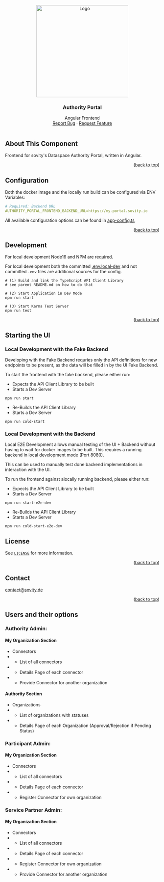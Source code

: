 <!-- Improved compatibility of back to top link: See: https://github.com/othneildrew/Best-README-Template/pull/73 -->

<a name="readme-top"></a>

<!-- PROJECT LOGO -->
<br />
<div align="center">
<a href="https://github.com/sovity/authority-portal">
<img src="https://raw.githubusercontent.com/sovity/edc-ui/main/src/assets/images/sovity_logo.svg" alt="Logo" width="300">
</a>

<h3 align="center">Authority Portal</h3>
<p align="center" style="padding-bottom:16px">
Angular Frontend
<br />
<a href="https://github.com/sovity/authority-portal/issues/new?template=bug_report.md">Report Bug</a>
·
<a href="https://github.com/sovity/authority-portal/issues/new?template=feature_request.md">Request Feature</a>
</p>
</div>

## About This Component

Frontend for sovity's Dataspace Authority Portal, written in Angular.

<p align="right">(<a href="#readme-top">back to top</a>)

## Configuration

Both the docker image and the locally run build can be configured via ENV
Variables:

```yaml
# Required: Backend URL
AUTHORITY_PORTAL_FRONTEND_BACKEND_URL=https://my-portal.sovity.io
```

All available configuration options can be found in
[app-config.ts](src/app/core/config/app-config.ts)

<p align="right">(<a href="#readme-top">back to top</a>)</p>

## Development

For local development Node16 and NPM are required.

For local development both the committed [.env.local-dev](.env.local-dev) and
not committed `.env` files are additional sources for the config.

```shell
# (1) Build and link the TypeScript API Client Library
# see parent README.md on how to do that

# (2) Start Application in Dev Mode
npm run start

# (3) Start Karma Test Server
npm run test
```

<p align="right">(<a href="#readme-top">back to top</a>)</p>

## Starting the UI

### Local Development with the Fake Backend

Developing with the Fake Backend requries only the API definitions for new
endpoints to be present, as the data will be filled in by the UI Fake Backend.

To start the frontend with the fake backend, please either run:

- Expects the API Client Library to be built
- Starts a Dev Server

```shell
npm run start
```

- Re-Builds the API Client Library
- Starts a Dev Server

```shell
npm run cold-start
```

### Local Development with the Backend

Local E2E Development allows manual testing of the UI + Backend without having
to wait for docker images to be built. This requires a running backend in local
development mode (Port 8080).

This can be used to manually test done backend implementations in interaction
with the UI.

To run the frontend against alocally running backend, please either run:

- Expects the API Client Library to be built
- Starts a Dev Server

```shell
npm run start-e2e-dev
```

- Re-Builds the API Client Library
- Starts a Dev Server

```shell
npm run cold-start-e2e-dev
```

## License

See [`LICENSE`](./LICENSE) for more information.

<p align="right">(<a href="#readme-top">back to top</a>)</p>

## Contact

contact@sovity.de

<p align="right">(<a href="#readme-top">back to top</a>)</p>

## Users and their options

### Authority Admin:

#### My Organization Section

- Connectors
- - List of all connectors
- - Details Page of each connector
- - Provide Connector for another organization

#### Authority Section

- Organizations
- - List of organizations with statuses
- - Details Page of each Organization (Approval/Rejection if Pending Status)

### Participant Admin:

#### My Organization Section

- Connectors
- - List of all connectors
- - Details Page of each connector
- - Register Connector for own organization

### Service Partner Admin:

#### My Organization Section

- Connectors
- - List of all connectors
- - Details Page of each connector
- - Register Connector for own organization
- - Provide Connector for another organization
